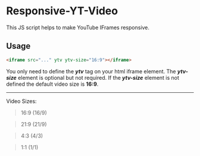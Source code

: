# Responsive-YT-Video
This JS script helps to make YouTube IFrames responsive.

## Usage
```html
<iframe src="..." ytv ytv-size="16:9"></iframe>
```
You only need to define the ***ytv*** tag on your html iframe element. The ***ytv-size*** element is optional but not required. If the ***ytv-size*** element is not defined the default video size is **16:9**.

----

Video Sizes:
> 16:9 (16/9)

> 21:9 (21/9)

> 4:3 (4/3)

> 1:1 (1/1)
